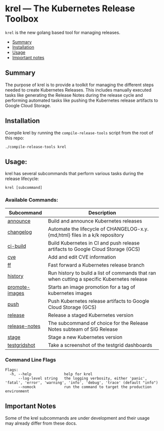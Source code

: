 # krel — The Kubernetes Release Toolbox

`krel` is the new golang based tool for managing releases.

- [Summary](#summary)
- [Installation](#installation)
- [Usage](#usage)
- [Important notes](#important-notes)

## Summary

The purpose of krel is to provide a toolkit for managing the different steps needed to create
Kubernetes Releases. This includes manually executed tasks like generating the Release Notes during the release cycle and performing automated tasks like pushing the Kubernetes release artifacts to Google Cloud Storage.

## Installation

Compile krel by running the `compile-release-tools` script from the root of this repo:

```shell
./compile-release-tools krel
```

## Usage:

krel has several subcommands that perform various tasks during the release lifecycle:

`krel [subcommand]`

### Available Commands:

| Subcommand                          | Description                                                                                 |
| ----------------------------------- | --------------------------------------------------------------------------------------------|
| [announce](announce.md)             | Build and announce Kubernetes releases                                                      |
| [changelog](changelog.md)           | Automate the lifecycle of CHANGELOG-x.y.{md,html} files in a k/k repository                 |
| [ci-build](ci-build.md)             | Build Kubernetes in CI and push release artifacts to Google Cloud Storage (GCS)             |
| [cve](cve.md)                       | Add and edit CVE information                                                                |
| [ff](ff.md)                         | Fast forward a Kubernetes release branch                                                    |
| [history](history.md)               | Run history to build a list of commands that ran when cutting a specific Kubernetes release |
| [promote-images](promote-images.md) | Starts an image promotion for a tag of kubernetes images                                    |
| [push](push.md)                     | Push Kubernetes release artifacts to Google Cloud Storage (GCS)                             |
| [release](release.md)               | Release a staged Kubernetes version                                                         |
| [release-notes](release-notes.md)   | The subcommand of choice for the Release Notes subteam of SIG Release                       |
| [stage](stage.md)                   | Stage a new Kubernetes version                                                              |
| [testgridshot](testgridshot.md)     | Take a screenshot of the testgrid dashboards                                                |

### Command Line Flags

```
Flags:
  -h, --help               help for krel
      --log-level string   the logging verbosity, either 'panic', 'fatal', 'error', 'warning', 'info', 'debug', 'trace' (default "info")
      --nomock             run the command to target the production environment
```

## Important Notes

Some of the krel subcommands are under development and their usage may already differ from these docs.
